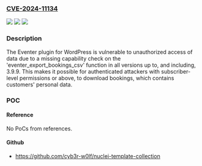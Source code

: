 ### [CVE-2024-11134](https://cve.mitre.org/cgi-bin/cvename.cgi?name=CVE-2024-11134)
![](https://img.shields.io/static/v1?label=Product&message=Eventer%20-%20WordPress%20Event%20%26%20Booking%20Manager%20Plugin&color=blue)
![](https://img.shields.io/static/v1?label=Version&message=*%3C%3D%203.9.9%20&color=brighgreen)
![](https://img.shields.io/static/v1?label=Vulnerability&message=CWE-862%20Missing%20Authorization&color=brighgreen)

### Description

The Eventer plugin for WordPress is vulnerable to unauthorized access of data due to a missing capability check on the 'eventer_export_bookings_csv' function in all versions up to, and including, 3.9.9. This makes it possible for authenticated attackers with subscriber-level permissions or above, to download bookings, which contains customers' personal data.

### POC

#### Reference
No PoCs from references.

#### Github
- https://github.com/cyb3r-w0lf/nuclei-template-collection

